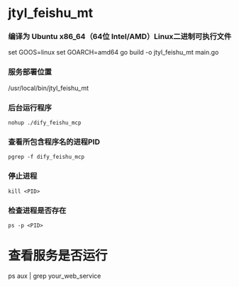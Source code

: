 # jtyl_feishu_mt

### 编译为 Ubuntu x86_64（64位 Intel/AMD）Linux二进制可执行文件
set GOOS=linux
set GOARCH=amd64
go build -o jtyl_feishu_mt main.go

### 服务部署位置
/usr/local/bin/jtyl_feishu_mt

### 后台运行程序
`nohup ./dify_feishu_mcp`

### 查看所包含程序名的进程PID
`pgrep -f dify_feishu_mcp`

### 停止进程
`kill <PID>`

### 检查进程是否存在
`ps -p <PID>`

# 查看服务是否运行
ps aux | grep your_web_service